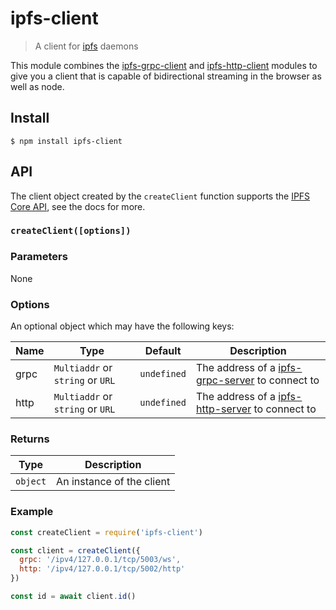 # ipfs-client

> A client for [ipfs][] daemons

This module combines the [ipfs-grpc-client][] and [ipfs-http-client][] modules to give you a client that is capable of bidirectional streaming in the browser as well as node.

## Install

```console
$ npm install ipfs-client
```

## API

The client object created by the `createClient` function supports the [IPFS Core API](https://github.com/ipfs/js-ipfs/tree/master/docs/core-api), see the docs for more.

### `createClient([options])`

### Parameters

None

### Options

An optional object which may have the following keys:

| Name | Type | Default | Description |
| ---- | ---- | ------- | ----------- |
| grpc | `Multiaddr` or `string` or `URL` | `undefined` | The address of a [ipfs-grpc-server][] to connect to |
| http | `Multiaddr` or `string` or `URL` | `undefined` | The address of a [ipfs-http-server][] to connect to |

### Returns

| Type | Description |
| -------- | -------- |
| `object` | An instance of the client |

### Example

```js
const createClient = require('ipfs-client')

const client = createClient({
  grpc: '/ipv4/127.0.0.1/tcp/5003/ws',
  http: '/ipv4/127.0.0.1/tcp/5002/http'
})

const id = await client.id()
```

[ipfs]: https://www.npmjs.com/package/ipfs
[ipfs-grpc-client]: https://www.npmjs.com/package/ipfs-grpc-client
[ipfs-http-client]: https://www.npmjs.com/package/ipfs-http-client
[ipfs-grpc-server]: https://www.npmjs.com/package/ipfs-grpc-server
[ipfs-http-server]: https://www.npmjs.com/package/ipfs-http-server

